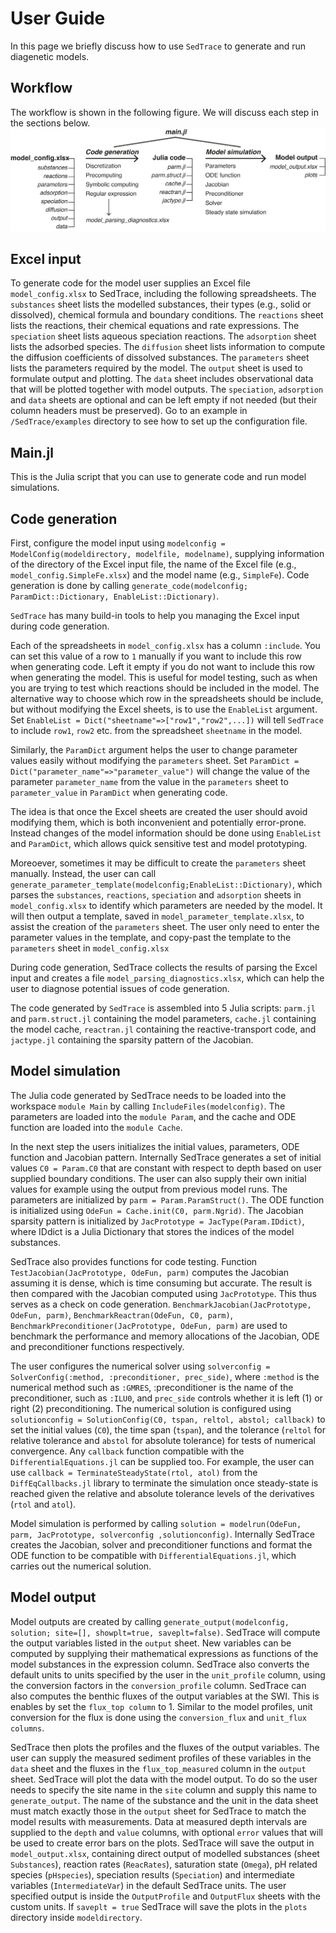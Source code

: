 # User Guide

In this page we briefly discuss how to use `SedTrace` to generate and run diagenetic models.

## Workflow
The workflow is shown in the following figure. We will discuss each step in the sections below.
![SedTrace workflow](workflow.png)


## Excel input
To generate code for the model user supplies an Excel file `model_config.xlsx` to SedTrace, including the following spreadsheets. The `substances` sheet lists the modelled substances, their types (e.g., solid or dissolved), chemical formula and boundary conditions. The `reactions` sheet lists the reactions, their chemical equations and rate expressions. The `speciation` sheet lists aqueous speciation reactions. The `adsorption` sheet lists the adsorbed species. The `diffusion` sheet  lists information to compute the diffusion coefficients of dissolved substances. The `parameters` sheet lists the parameters required by the model. The `output` sheet  is used to formulate output and plotting. The `data` sheet  includes observational data that will be plotted together with model outputs. The `speciation`, `adsorption` and `data` sheets are optional and can be left empty if not needed (but their column headers must be preserved). Go to an example in `/SedTrace/examples` directory to see how to set up the configuration file.

## Main.jl
This is the Julia script that you can use to generate code and run model simulations.

## Code generation 
First, configure the model input using `modelconfig = ModelConfig(modeldirectory, modelfile, modelname)`, supplying information of the directory of the Excel input file, the name of the Excel file (e.g., `model_config.SimpleFe.xlsx`) and the model name (e.g., `SimpleFe`). Code generation is done by calling `generate_code(modelconfig; ParamDict::Dictionary, EnableList::Dictionary)`.

`SedTrace` has many build-in tools to help you managing the Excel input during code generation.

Each of the spreadsheets in `model_config.xlsx` has a column `:include`. You can set this value of a row  to `1` manually if you want to include this row when generating code. Left it empty if you do not want to include this row when generating the model. This is useful for model testing, such as when you are trying to test which reactions should be included in the model. The alternative way to choose which row in the spreadsheets should be include, but without modifying the Excel sheets, is to use the `EnableList` argument. Set `EnableList = Dict("sheetname"=>["row1","row2",...])` will tell `SedTrace` to include `row1`, `row2` etc. from the spreadsheet `sheetname` in the model. 

Similarly, the `ParamDict` argument helps the user to change parameter values easily without modifying the `parameters` sheet. Set `ParamDict = Dict("parameter_name"=>"parameter_value")` will change the value of the parameter `parameter_name` from the value in the `parameters` sheet to `parameter_value` in `ParamDict` when generating code. 

The idea is that once the Excel sheets are created the user should avoid modifying them, which is both inconvenient and potentially error-prone. Instead changes of the model information should be done using `EnableList` and `ParamDict`, which allows quick sensitive test and model prototyping. 

Moreoever, sometimes it may be difficult to create the `parameters` sheet manually. Instead, the user can call `generate_parameter_template(modelconfig;EnableList::Dictionary)`, which parses the `substances`, `reactions`, `speciation` and `adsorption` sheets in `model_config.xlsx` to identify which parameters are needed by the model. It will then output a template, saved in `model_parameter_template.xlsx`, to assist the creation of the `parameters` sheet. The user only need to enter the parameter values in the template, and copy-past the template to the `parameters` sheet in `model_config.xlsx`

During code generation, SedTrace collects the results of parsing the Excel input and creates a file `model_parsing_diagnostics.xlsx`, which can help the user to diagnose potential issues of code generation.

The code generated by `SedTrace` is assembled into 5 Julia scripts: `parm.jl` and `parm.struct.jl` containing the model parameters, `cache.jl` containing the model cache, `reactran.jl` containing the reactive-transport code, and `jactype.jl` containing the sparsity pattern of the Jacobian. 


## Model simulation

The Julia code generated by SedTrace needs to be loaded into the workspace `module Main` by calling `IncludeFiles(modelconfig)`. The parameters are loaded into the `module Param`, and the cache and ODE function are loaded into the `module Cache`. 

In the next step the users initializes the initial values, parameters, ODE function and Jacobian pattern. Internally SedTrace generates a set of initial values `C0 = Param.C0` that are constant with respect to depth based on user supplied boundary conditions. The user can also supply their own initial values for example using the output from previous model runs. The parameters are initialized by `parm = Param.ParamStruct()`. The ODE function is initialized using `OdeFun = Cache.init(C0, parm.Ngrid)`. The Jacobian sparsity pattern is initialized by `JacPrototype = JacType(Param.IDdict)`, where IDdict is a Julia Dictionary that stores the indices of the model substances. 

SedTrace also provides functions for code testing. Function `TestJacobian(JacPrototype, OdeFun, parm)` computes the Jacobian assuming it is dense, which is time consuming but accurate. The result is then compared with the Jacobian computed using `JacPrototype`. This thus serves as a check on code generation. `BenchmarkJacobian(JacPrototype, OdeFun, parm)`, `BenchmarkReactran(OdeFun, C0, parm)`, `BenchmarkPreconditioner(JacPrototype, OdeFun, parm)` are used to benchmark the performance and memory allocations of the Jacobian, ODE and preconditioner functions respectively.

The user configures the numerical solver using `solverconfig = SolverConfig(:method, :preconditioner, prec_side)`, where `:method` is the numerical method such as `:GMRES`, :preconditioner is the name of the preconditioner, such as `:ILU0`, and `prec_side` controls whether it is left (1) or right (2) preconditioning. The numerical solution is configured using `solutionconfig = SolutionConfig(C0, tspan, reltol, abstol; callback)` to set the initial values (`C0`), the time span (`tspan`), and the tolerance (`reltol` for relative tolerance and `abstol` for absolute tolerance) for tests of numerical convergence. Any `callback` function compatible with the `DifferentialEquations.jl` can be supplied too. For example, the user can use `callback = TerminateSteadyState(rtol, atol)` from the `DiffEqCallbacks.jl` library to terminate the simulation once steady-state is reached given the relative and absolute tolerance levels of the derivatives (`rtol`  and `atol`). 

Model simulation is performed by calling `solution = modelrun(OdeFun, parm, JacPrototype, solverconfig ,solutionconfig)`. Internally SedTrace creates the Jacobian, solver and preconditioner functions and format the ODE function to be compatible with `DifferentialEquations.jl`, which carries out the numerical solution.

## Model output
Model outputs are created by calling `generate_output(modelconfig, solution; site=[], showplt=true, saveplt=false)`. SedTrace will compute the output variables listed in the `output` sheet. New variables can be computed by supplying their mathematical expressions as functions of the model substances in the expression column. SedTrace also converts the default units to units specified by the user in the `unit_profile` column, using the conversion factors in the `conversion_profile` column. SedTrace can also computes the benthic fluxes of the output variables at the SWI. This is enables by set the `flux_top column` to 1. Similar to the model profiles, unit conversion for the flux is done using the `conversion_flux` and `unit_flux columns`. 


SedTrace then plots the profiles and the fluxes of the output variables. The user can supply the measured sediment profiles of these variables in the `data` sheet and the fluxes in the `flux_top_measured` column in the `output` sheet. SedTrace will plot the data with the model output. To do so the user needs to specify the site name in the `site` column and supply this name to `generate_output`. The name of the substance and the unit in the data sheet must match exactly those in the `output` sheet for SedTrace to match the model results with measurements. Data at measured depth intervals are supplied to the `depth` and `value` columns, with optional `error` values that will be used to create error bars on the plots. SedTrace will save the output in `model_output.xlsx`, containing direct output of modelled substances (sheet `Substances`), reaction rates (`ReacRates`), saturation state (`Omega`), pH related species (`pHspecies`), speciation results (`Speciation`) and intermediate variables (`IntermediateVar`) in the default SedTrace units. The user specified output is inside the `OutputProfile` and `OutputFlux` sheets with the custom units. If `saveplt = true` SedTrace will save the plots in the `plots` directory inside `modeldirectory`.
